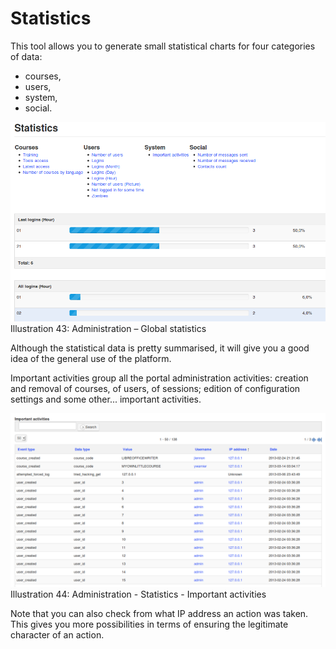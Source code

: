 # Statistics

This tool allows you to generate small statistical charts for four categories of data:

* courses,
* users,
* system,
* social.

![](../../.gitbook/assets/images37%20%284%29.png)Illustration 43: Administration – Global statistics

Although the statistical data is pretty summarised, it will give you a good idea of the general use of the platform.

Important activities group all the portal administration activities: creation and removal of courses, of users, of sessions; edition of configuration settings and some other... important activities.

![](../../.gitbook/assets/images29%20%287%29.png)Illustration 44: Administration - Statistics - Important activities

Note that you can also check from what IP address an action was taken. This gives you more possibilities in terms of ensuring the legitimate character of an action.

